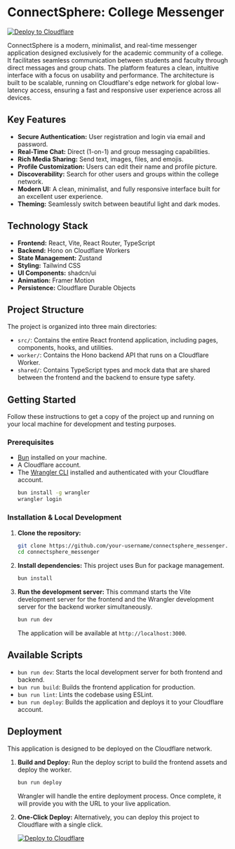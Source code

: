 # ConnectSphere: College Messenger

[![Deploy to Cloudflare](https://deploy.workers.cloudflare.com/button)](https://deploy.workers.cloudflare.com/?url=https://github.com/maratbekovs/massage)

ConnectSphere is a modern, minimalist, and real-time messenger application designed exclusively for the academic community of a college. It facilitates seamless communication between students and faculty through direct messages and group chats. The platform features a clean, intuitive interface with a focus on usability and performance. The architecture is built to be scalable, running on Cloudflare's edge network for global low-latency access, ensuring a fast and responsive user experience across all devices.

## Key Features

- **Secure Authentication:** User registration and login via email and password.
- **Real-Time Chat:** Direct (1-on-1) and group messaging capabilities.
- **Rich Media Sharing:** Send text, images, files, and emojis.
- **Profile Customization:** Users can edit their name and profile picture.
- **Discoverability:** Search for other users and groups within the college network.
- **Modern UI:** A clean, minimalist, and fully responsive interface built for an excellent user experience.
- **Theming:** Seamlessly switch between beautiful light and dark modes.

## Technology Stack

- **Frontend:** React, Vite, React Router, TypeScript
- **Backend:** Hono on Cloudflare Workers
- **State Management:** Zustand
- **Styling:** Tailwind CSS
- **UI Components:** shadcn/ui
- **Animation:** Framer Motion
- **Persistence:** Cloudflare Durable Objects

## Project Structure

The project is organized into three main directories:

- `src/`: Contains the entire React frontend application, including pages, components, hooks, and utilities.
- `worker/`: Contains the Hono backend API that runs on a Cloudflare Worker.
- `shared/`: Contains TypeScript types and mock data that are shared between the frontend and the backend to ensure type safety.

## Getting Started

Follow these instructions to get a copy of the project up and running on your local machine for development and testing purposes.

### Prerequisites

- [Bun](https://bun.sh/) installed on your machine.
- A Cloudflare account.
- The [Wrangler CLI](https://developers.cloudflare.com/workers/wrangler/install-and-update/) installed and authenticated with your Cloudflare account.
  ```bash
  bun install -g wrangler
  wrangler login
  ```

### Installation & Local Development

1.  **Clone the repository:**
    ```bash
    git clone https://github.com/your-username/connectsphere_messenger.git
    cd connectsphere_messenger
    ```

2.  **Install dependencies:**
    This project uses Bun for package management.
    ```bash
    bun install
    ```

3.  **Run the development server:**
    This command starts the Vite development server for the frontend and the Wrangler development server for the backend worker simultaneously.
    ```bash
    bun run dev
    ```
    The application will be available at `http://localhost:3000`.

## Available Scripts

- `bun run dev`: Starts the local development server for both frontend and backend.
- `bun run build`: Builds the frontend application for production.
- `bun run lint`: Lints the codebase using ESLint.
- `bun run deploy`: Builds the application and deploys it to your Cloudflare account.

## Deployment

This application is designed to be deployed on the Cloudflare network.

1.  **Build and Deploy:**
    Run the deploy script to build the frontend assets and deploy the worker.
    ```bash
    bun run deploy
    ```
    Wrangler will handle the entire deployment process. Once complete, it will provide you with the URL to your live application.

2.  **One-Click Deploy:**
    Alternatively, you can deploy this project to Cloudflare with a single click.

    [![Deploy to Cloudflare](https://deploy.workers.cloudflare.com/button)](https://deploy.workers.cloudflare.com/?url=https://github.com/maratbekovs/massage)